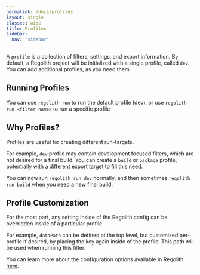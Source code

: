 ```yaml
---
permalink: /docs/profiles
layout: single
classes: wide
title: Profiles
sidebar:
  nav: "sidebar"
---
```


A `profile` is a collection of filters, settings, and export information. By default, a Regolith project will be initialized with a single profile, called `dev`. You can add additional profiles, as you need them.

## Running Profiles

You can use `regolith run` to run the default profile (dev), or use `regolith run <filter name>` to run a specific profile

## Why Profiles?

Profiles are useful for creating different run-targets. 

For example, `dev` profile may contain development focused filters, which are not desired for a final build. You can create a `build` or `package` profile, potentially with a different export target to fill this need. 

You can now run `regolith run dev` normally, and then sometimes `regolith run build` when you need a new final build.

## Profile Customization

For the most part, any setting inside of the Regolith config can be overridden inside of a particular profile. 

For example, `dataPath` can be defined at the top level, but customized per-profile if desired, by placing the key again inside of the profile: This path will be used when running this filter.

You can learn more about the configuration options available in Regolith [here](/regolith/docs/configuration).
